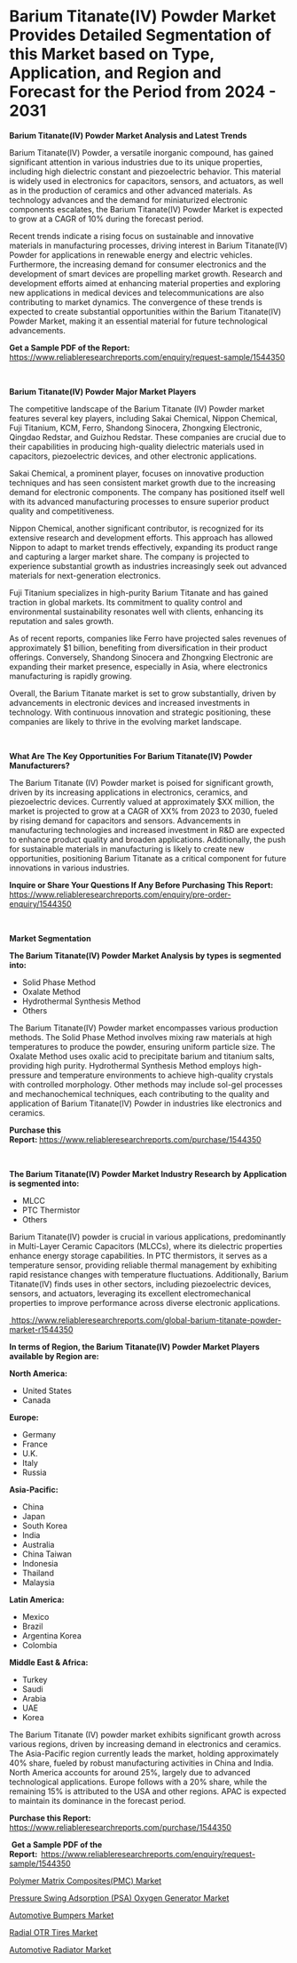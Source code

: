 <p><h1>Barium Titanate(IV) Powder Market Provides Detailed Segmentation of this Market based on Type, Application, and Region and Forecast for the Period from 2024 - 2031</h1></p><p><strong>Barium Titanate(IV) Powder Market Analysis and Latest Trends</strong></p>
<p><p>Barium Titanate(IV) Powder, a versatile inorganic compound, has gained significant attention in various industries due to its unique properties, including high dielectric constant and piezoelectric behavior. This material is widely used in electronics for capacitors, sensors, and actuators, as well as in the production of ceramics and other advanced materials. As technology advances and the demand for miniaturized electronic components escalates, the Barium Titanate(IV) Powder Market is expected to grow at a CAGR of 10% during the forecast period.</p><p>Recent trends indicate a rising focus on sustainable and innovative materials in manufacturing processes, driving interest in Barium Titanate(IV) Powder for applications in renewable energy and electric vehicles. Furthermore, the increasing demand for consumer electronics and the development of smart devices are propelling market growth. Research and development efforts aimed at enhancing material properties and exploring new applications in medical devices and telecommunications are also contributing to market dynamics. The convergence of these trends is expected to create substantial opportunities within the Barium Titanate(IV) Powder Market, making it an essential material for future technological advancements.</p></p>
<p><strong>Get a Sample PDF of the Report:&nbsp;</strong> <a href="https://www.reliableresearchreports.com/enquiry/request-sample/1544350?utm_campaign=40&utm_medium=2&utm_source=Github&utm_content=ia&utm_term=10122024&utm_id=barium-titanateiv-powder">https://www.reliableresearchreports.com/enquiry/request-sample/1544350</a></p>
<p>&nbsp;</p>
<p><strong>Barium Titanate(IV) Powder Major Market Players</strong></p>
<p><p>The competitive landscape of the Barium Titanate (IV) Powder market features several key players, including Sakai Chemical, Nippon Chemical, Fuji Titanium, KCM, Ferro, Shandong Sinocera, Zhongxing Electronic, Qingdao Redstar, and Guizhou Redstar. These companies are crucial due to their capabilities in producing high-quality dielectric materials used in capacitors, piezoelectric devices, and other electronic applications.</p><p>Sakai Chemical, a prominent player, focuses on innovative production techniques and has seen consistent market growth due to the increasing demand for electronic components. The company has positioned itself well with its advanced manufacturing processes to ensure superior product quality and competitiveness.</p><p>Nippon Chemical, another significant contributor, is recognized for its extensive research and development efforts. This approach has allowed Nippon to adapt to market trends effectively, expanding its product range and capturing a larger market share. The company is projected to experience substantial growth as industries increasingly seek out advanced materials for next-generation electronics.</p><p>Fuji Titanium specializes in high-purity Barium Titanate and has gained traction in global markets. Its commitment to quality control and environmental sustainability resonates well with clients, enhancing its reputation and sales growth.</p><p>As of recent reports, companies like Ferro have projected sales revenues of approximately $1 billion, benefiting from diversification in their product offerings. Conversely, Shandong Sinocera and Zhongxing Electronic are expanding their market presence, especially in Asia, where electronics manufacturing is rapidly growing.</p><p>Overall, the Barium Titanate market is set to grow substantially, driven by advancements in electronic devices and increased investments in technology. With continuous innovation and strategic positioning, these companies are likely to thrive in the evolving market landscape.</p></p>
<p>&nbsp;</p>
<p><strong>What Are The Key Opportunities For Barium Titanate(IV) Powder Manufacturers?</strong></p>
<p><p>The Barium Titanate (IV) Powder market is poised for significant growth, driven by its increasing applications in electronics, ceramics, and piezoelectric devices. Currently valued at approximately $XX million, the market is projected to grow at a CAGR of XX% from 2023 to 2030, fueled by rising demand for capacitors and sensors. Advancements in manufacturing technologies and increased investment in R&D are expected to enhance product quality and broaden applications. Additionally, the push for sustainable materials in manufacturing is likely to create new opportunities, positioning Barium Titanate as a critical component for future innovations in various industries.</p></p>
<p><strong>Inquire or Share Your Questions If Any Before Purchasing This Report:</strong> <a href="https://www.reliableresearchreports.com/enquiry/pre-order-enquiry/1544350?utm_campaign=40&utm_medium=2&utm_source=Github&utm_content=ia&utm_term=10122024&utm_id=barium-titanateiv-powder">https://www.reliableresearchreports.com/enquiry/pre-order-enquiry/1544350</a></p>
<p>&nbsp;</p>
<p><strong>Market Segmentation</strong></p>
<p><strong>The Barium Titanate(IV) Powder Market Analysis by types is segmented into:</strong></p>
<p><ul><li>Solid Phase Method</li><li>Oxalate Method</li><li>Hydrothermal Synthesis Method</li><li>Others</li></ul></p>
<p><p>The Barium Titanate(IV) Powder market encompasses various production methods. The Solid Phase Method involves mixing raw materials at high temperatures to produce the powder, ensuring uniform particle size. The Oxalate Method uses oxalic acid to precipitate barium and titanium salts, providing high purity. Hydrothermal Synthesis Method employs high-pressure and temperature environments to achieve high-quality crystals with controlled morphology. Other methods may include sol-gel processes and mechanochemical techniques, each contributing to the quality and application of Barium Titanate(IV) Powder in industries like electronics and ceramics.</p></p>
<p><strong>Purchase this Report:&nbsp;</strong><a href="https://www.reliableresearchreports.com/purchase/1544350?utm_campaign=40&utm_medium=2&utm_source=Github&utm_content=ia&utm_term=10122024&utm_id=barium-titanateiv-powder">https://www.reliableresearchreports.com/purchase/1544350</a></p>
<p>&nbsp;</p>
<p><strong>The Barium Titanate(IV) Powder Market Industry Research by Application is segmented into:</strong></p>
<p><ul><li>MLCC</li><li>PTC Thermistor</li><li>Others</li></ul></p>
<p><p>Barium Titanate(IV) powder is crucial in various applications, predominantly in Multi-Layer Ceramic Capacitors (MLCCs), where its dielectric properties enhance energy storage capabilities. In PTC thermistors, it serves as a temperature sensor, providing reliable thermal management by exhibiting rapid resistance changes with temperature fluctuations. Additionally, Barium Titanate(IV) finds uses in other sectors, including piezoelectric devices, sensors, and actuators, leveraging its excellent electromechanical properties to improve performance across diverse electronic applications.</p></p>
<p><a href="https://www.reliableresearchreports.com/global-barium-titanate-powder-market-r1544350?utm_campaign=40&utm_medium=2&utm_source=Github&utm_content=ia&utm_term=10122024&utm_id=barium-titanateiv-powder">&nbsp;https://www.reliableresearchreports.com/global-barium-titanate-powder-market-r1544350</a></p>
<p><strong>In terms of Region, the Barium Titanate(IV) Powder Market Players available by Region are:</strong></p>
<p>
    <p> <strong> North America: </strong>
        <ul>
            <li>United States</li>
            <li>Canada</li>
        </ul>
        </p> 
    <p> <strong> Europe: </strong>
        <ul>
            <li>Germany</li>
            <li>France</li>
            <li>U.K.</li>
            <li>Italy</li>
            <li>Russia</li>
        </ul>
        </p> 
    <p> <strong> Asia-Pacific: </strong>
        <ul>
            <li>China</li>
            <li>Japan</li>
            <li>South Korea</li>
            <li>India</li>
            <li>Australia</li>
            <li>China Taiwan</li>
            <li>Indonesia</li>
            <li>Thailand</li>
            <li>Malaysia</li>
        </ul>
        </p> 
    <p> <strong> Latin America: </strong>
        <ul>
            <li>Mexico</li>
            <li>Brazil</li>
            <li>Argentina Korea</li>
            <li>Colombia</li>
        </ul>
        </p> 
    <p> <strong> Middle East & Africa: </strong>
        <ul>
            <li>Turkey</li>
            <li>Saudi</li>
            <li>Arabia</li>
            <li>UAE</li>
            <li>Korea</li>
        </ul>
    </p>
    </p>
<p><p>The Barium Titanate (IV) powder market exhibits significant growth across various regions, driven by increasing demand in electronics and ceramics. The Asia-Pacific region currently leads the market, holding approximately 40% share, fueled by robust manufacturing activities in China and India. North America accounts for around 25%, largely due to advanced technological applications. Europe follows with a 20% share, while the remaining 15% is attributed to the USA and other regions. APAC is expected to maintain its dominance in the forecast period.</p></p>
<p><strong>Purchase this Report: </strong><a href="https://www.reliableresearchreports.com/purchase/1544350?utm_campaign=40&utm_medium=2&utm_source=Github&utm_content=ia&utm_term=10122024&utm_id=barium-titanateiv-powder">https://www.reliableresearchreports.com/purchase/1544350</a></p>
<p>&nbsp;<strong>Get a Sample PDF of the Report:&nbsp;&nbsp;</strong><a href="https://www.reliableresearchreports.com/enquiry/request-sample/1544350?utm_campaign=40&utm_medium=2&utm_source=Github&utm_content=ia&utm_term=10122024&utm_id=barium-titanateiv-powder">https://www.reliableresearchreports.com/enquiry/request-sample/1544350</a></p>
<p><strong></strong></p>
<p><p><a href="https://github.com/abbislposival/Market-Research-Report-List-1/blob/main/polymer-matrix-compositespmc-market.md?utm_campaign=40&utm_medium=2&utm_source=Github&utm_content=ia&utm_term=10122024&utm_id=barium-titanateiv-powder">Polymer Matrix Composites(PMC) Market</a></p><p><a href="https://github.com/ParvinKhatun77/Market-Research-Report-List-1/blob/main/pressure-swing-adsorption-psa-oxygen-generator-market.md?utm_campaign=40&utm_medium=2&utm_source=Github&utm_content=ia&utm_term=10122024&utm_id=barium-titanateiv-powder">Pressure Swing Adsorption (PSA) Oxygen Generator Market</a></p><p><a href="https://www.linkedin.com/pulse/automotive-bumpers-market-revenue-projections-projected-123-4y5uf?utm_campaign=40&utm_medium=2&utm_source=Github&utm_content=ia&utm_term=10122024&utm_id=barium-titanateiv-powder">Automotive Bumpers Market</a></p><p><a href="https://www.linkedin.com/pulse/comprehensive-review-radial-otr-tires-market-size-revenue-4mmpf?utm_campaign=40&utm_medium=2&utm_source=Github&utm_content=ia&utm_term=10122024&utm_id=barium-titanateiv-powder">Radial OTR Tires Market</a></p><p><a href="https://www.linkedin.com/pulse/sales-projections-analysis-automotive-radiator-market-expected-yf62f?utm_campaign=40&utm_medium=2&utm_source=Github&utm_content=ia&utm_term=10122024&utm_id=barium-titanateiv-powder">Automotive Radiator Market</a></p></p>